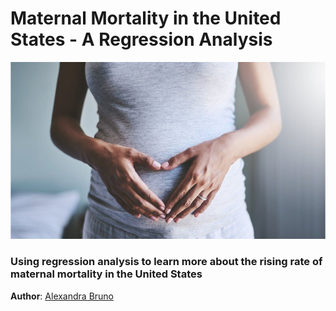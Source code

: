 # Maternal Mortality in the United States - A Regression Analysis 

![img](./images/pregnancy.jpg)

### Using regression analysis to learn more about the rising rate of maternal mortality in the United States 

**Author**: [Alexandra Bruno](mailto:alexandrabruno7898@gmail.com)
